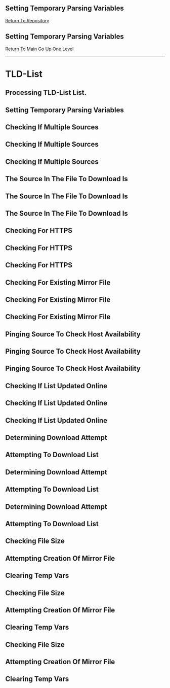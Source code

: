 ## Setting Temporary Parsing Variables
[Return To Repository](https://github.com/DigitalWarrior/piholeparser/)
## Setting Temporary Parsing Variables
[Return To Main](https://github.com/DigitalWarrior/piholeparser/blob/master/RecentRunLogs/Mainlog.md)
[Go Up One Level](https://github.com/DigitalWarrior/piholeparser/blob/master/RecentRunLogs/TopLevelScripts/15-Processing-Top-Level-Domains.md)
____________________________________
# TLD-List
## Processing TLD-List List.
## Setting Temporary Parsing Variables
## Checking If Multiple Sources
## Checking If Multiple Sources
## Checking If Multiple Sources
## The Source In The File To Download Is
## The Source In The File To Download Is
## The Source In The File To Download Is
## Checking For HTTPS
## Checking For HTTPS
## Checking For HTTPS
## Checking For Existing Mirror File
## Checking For Existing Mirror File
## Checking For Existing Mirror File
## Pinging Source To Check Host Availability
## Pinging Source To Check Host Availability
## Pinging Source To Check Host Availability
## Checking If List Updated Online
## Checking If List Updated Online
## Checking If List Updated Online
## Determining Download Attempt
## Attempting To Download List
## Determining Download Attempt
## Attempting To Download List
## Determining Download Attempt
## Attempting To Download List
## Checking File Size
## Attempting Creation Of Mirror File
## Clearing Temp Vars
## Checking File Size
## Attempting Creation Of Mirror File
## Clearing Temp Vars
## Checking File Size
## Attempting Creation Of Mirror File
## Clearing Temp Vars

